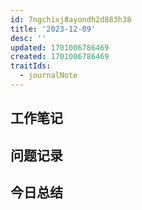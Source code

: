 ```yaml
---
id: 7ngchixj8ayondh2d883h38
title: '2023-12-09'
desc: ''
updated: 1701006786469
created: 1701006786469
traitIds:
  - journalNote
---
```

<!--
Based on the journaling method created by Intelligent Change:
- [Intelligent Change: Our Story](https://www.intelligentchange.com/pages/our-story)
- [The Five Minute Journal](https://www.intelligentchange.com/products/the-five-minute-journal)
-->



## **工作笔记**


## **问题记录**


## **今日总结**

